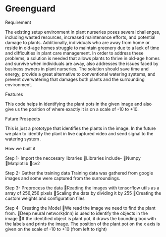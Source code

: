 # Greenguard

Requirement

The existing setup environment in plant nurseries poses several challenges, including wasted resources, increased maintenance efforts, and potential damage to plants. Additionally, individuals who are away from home or reside in old-age homes struggle to maintain greenery due to a lack of time and difficulties in plant care management.
In order to address these problems, a solution is needed that allows plants to thrive in old-age homes and survive when individuals are away, also addresses the issues faced by business owners in plant nurseries.  The solution should save time and energy, provide a great alternative to conventional watering systems, and prevent overwatering that damages both plants and the surrounding environment.

Features

This code helps in identifying the plant pots in the given image and also give us the position of where exactly it is on a scale of -10 to +10.

Future Prospects

This is just a prototype that identifies the plants in the image. In the future we plan to identify the plant in live captured video and send signal to the watering system .

How we built it

Step 1- Import the neccesary libraries
Libraries include-
Numpy
Matplotlib
cv2

Step 2- Gather the training data
Training data was gathered from google images and some were captured from the surroundings.

Step 3- Preprocess the data
Reading the images with tensorflow utils as a array of 256,256 pixels
Scaling the data by dividing it by 255
Creating the custom weights and configuration files

Step 4- Creating the Model
We read the image we need to find the plant from.
Deep neural network(dnn) is used to identify the objects in the image
If the identified object is plant pot, it draws the bounding box with the labels and prints the image.
The position of the plant pot on the x axis is given on the scale of -10 to +10 (from left to right)
